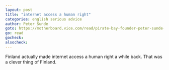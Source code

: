 ```yaml
---
layout: post
title: "internet access a human right"
categories: english serious advice
author: Peter Sunde
goto: https://motherboard.vice.com/read/pirate-bay-founder-peter-sunde-i-have-given-up?ref=speak.junglestar.org
go: read
gocheck:
alsocheck:
---
```

Finland actually made internet access a human right a while back. That was a clever thing of Finland.
